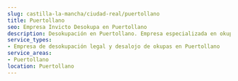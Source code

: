 ```yaml
---
slug: castilla-la-mancha/ciudad-real/puertollano
title: Puertollano
seo: Empresa Invicto Desokupa en Puertollano
description: Desokupación en Puertollano. Empresa especializada en okupas. Mediación legal y desalojo express. Presupuesto gratuito.
service_types:
- Empresa de desokupación legal y desalojo de okupas en Puertollano
service_areas:
- Puertollano
location: Puertollano
---
```

